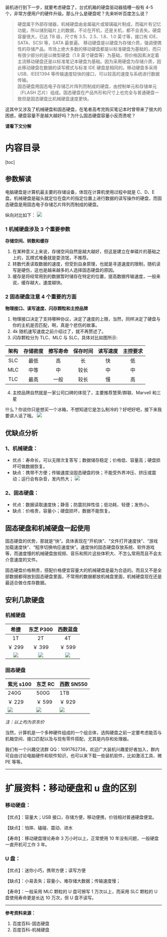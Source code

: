 装机进行到下一步，就要考虑硬盘了，台式机箱的硬盘驱动器插槽一般有 4-5 个，非常方便用户的硬件升级。那么什么是硬盘呢？先来听听百度怎么说？

> 硬盘属于外部存储器，机械硬盘由金属磁片或玻璃磁片制成，而磁片有记忆功能，所以储到磁片上的数据，不论在开机，还是关机，都不会丢失。硬盘容量很大，已达 TB 级，尺寸有 3.5、2.5、1.8、1.0 英寸等，接口有 IDE、SATA、SCSI 等，SATA 最普遍。
> 移动硬盘是以硬盘为存储介质，强调便携性的存储产品。市场上绝大多数的移动硬盘都是以标准硬盘为基础的，而只有很少部分的是以微型硬盘（1.8 英寸硬盘等）为基础，但价格因素决定着主流移动硬盘还是以标准笔记本硬盘为基础。因为采用硬盘为存储介质，因此移动硬盘在数据的读写模式与标准 IDE 硬盘是相同的。移动硬盘多采用 USB、IEEE1394 等传输速度较快的接口，可以较高的速度与系统进行数据传输。  
> 固态硬盘用固态电子存储芯片阵列而制成的硬盘，由控制单元和存储单元（FLASH 芯片）组成。固态硬盘在产品外形和尺寸上也完全与普通硬盘一致但是固态硬盘比机械硬盘速度更快。

这其中又涉及了机械硬盘和固态硬盘，在笔者高考完购买笔记本时曾带来了很大的困惑，硬盘容量不是越大越好吗？为什么固态硬盘容量小反而贵呢？

**请看下文分解**

# 内容目录

[toc]

## 参数解读

电脑硬盘是计算机最主要的存储设备，体现在计算机使用过程中就是 C、D、E 盘。机械硬盘是磁头就定位在盘片的指定位置上进行数据的读写操作的硬盘，而固态硬盘是用固态电子存储芯片阵列而制成的硬盘。

纵向对比如下：
![](https://imgkr.cn-bj.ufileos.com/fbac34c1-02b6-49fe-8fb2-db2559aaeff6.jpg)

### 1 机械硬盘涉及 3 个重要参数

**存储空间、转数和缓存**

1. 在某种意义上来说，存储空间自然是越大越好，但这是建立在单碟片的基础之上的，瓦楞式堆叠就是耍流氓，不推荐。
2. 转数代表读取数据的速度，但受到自身原理，也就是寻道速度的限制，随机读写是硬伤，这也是越来越多的人选择固态硬盘的原因。
3. 缓存是将经常用到的数据暂时储存在特定的位置，提高数据传输速度，一般来说，缓存越大，速度越快。

### 2 固态硬盘注意 4 个重要的方面

**物理接口、读写速度、闪存颗粒和主控品牌**

1. 物理接口决定了支持哪种协议，决定了速度的上限，当然，同样决定了硬盘与你的主机是否匹配，啊，真是个悲伤的故事。
2. 4k 随机速写速度之前介绍过了，就不再赘述了。
3. 闪存颗粒分为 TLC、MLC 与 SLC，具体对比如图所示:

| 架构 | 存储密度 | 擦写寿命 | 保存时间 | 读写速度 | 主控要求 |
| :--: | :------: | :------: | :------: | :------: | :------: |
| SLC  |   最低   |    高    |    长    |    快    |    低    |
| MLC  |   中等   |    中    |   较长   |    中    |    中    |
| TLC  |   最高   |   一般   |   较长   |    慢    |    高    |

4. 主控品牌自然就是一家公司口碑的体现了，主要推荐慧荣/群联、Marvell 和三星

什么？你说你只是想买一个冰箱，不想知道它是怎么制冷的？好吧好吧，接下来我要讲人话了哦。
![](https://imgkr.cn-bj.ufileos.com/73089f33-8ace-451d-8531-d44a56d9bd8f.jpg)

## 优缺点分析

### 1、机械硬盘：

- 优点：寿命长，可以无限次复答写；数据储存稳定；价格低、容量高；硬盘损坏可做数据恢复。
- 缺点：携带不方便；传输速度没固态硬盘的快；不能受外界冲压、挤压或震动；运行会有杂音，发内热大；
  ![](https://imgkr.cn-bj.ufileos.com/3cf7d5cb-1a39-4307-9acf-5c26ea9bb748.jpg)

### 2、固态硬盘：

- 优点：数据读取速度快；静音；防震抗摔性佳；低功耗、轻便；发热小。
- 缺点：价格贵，容量小；硬盘损坏，数据不能恢复。

## 固态硬盘和机械硬盘一起使用

固态硬盘的优势，那就是“快”。具体表现在“开机快”、“文件打开速度快”、“游戏加载速度快”、“程序切换响应速度快”。速度快的固态硬盘存放系统、软件游戏等，而速度慢的机械硬盘放视频、音乐和照片这些体积大、不怎么常用而且不会太介意速度的文件。

固态硬盘价格稍贵，搭配价格便宜容量大的机械硬盘是最为合适的。而且又不是全部数据都得放到固态硬盘里面，不常用的数据都放机械盘里面，机械硬盘现在还是最适合做仓库存数据。

## 安利几款硬盘

### 机械硬盘

|                             希捷                             |                          东芝 P300                           |                           西数蓝盘                           |
| :----------------------------------------------------------: | :----------------------------------------------------------: | :----------------------------------------------------------: |
|                              1T                              |                              2T                              |                              4T                              |
|                            ￥ 299                            |                            ￥ 399                            |                            ￥ 599                            |
| ![](https://imgkr.cn-bj.ufileos.com/9f857703-fba3-4fe4-b07c-6505b1f3969a.jpg) | ![](https://imgkr.cn-bj.ufileos.com/18f1c443-f414-4d76-b983-92a01a88a1aa.jpg) | ![](https://imgkr.cn-bj.ufileos.com/9481ee22-1b62-4858-9688-b1ef2f5af836.jpg) |

### 固态硬盘

| 紫光 s100                                                    | 东芝 RC                                                      | 西数 SN550                                                   |
| ------------------------------------------------------------ | ------------------------------------------------------------ | ------------------------------------------------------------ |
| 240G                                                         | 500G                                                         | 1TB                                                          |
| ￥ 229                                                       | ￥ 599                                                       | ￥ 929                                                       |
| ![](https://imgkr.cn-bj.ufileos.com/33a0f2f3-895b-4689-b736-1169d3e2cf17.jpg) | ![](https://imgkr.cn-bj.ufileos.com/9b6ba968-1ca4-4b63-a280-0508ff354660.jpg) | ![](https://imgkr.cn-bj.ufileos.com/a4f4c1d8-c4b9-4c92-ab5d-6ef412ca067b.jpg) |

_注：以上均为京东价_

当然，计算机是一个多种硬件组成的一个组合体，选购硬盘之前一定要考虑能否与机箱空间、接口匹配以及与现有零件搭配，尤其是内存和处理器。

我们有一个兴趣交流群 QQ：1091762738，欢迎广大装机兴趣爱好者加入，群内可自由讨论电脑硬件和软件知识，也可以来下载一些装机软件，比如激活工具、微 PE 等等。

---

# 扩展资料：移动硬盘和 u 盘的区别

### 移动硬盘：

【优点】：容量大；USB 接口，存储方便，移动便携，价钱相对普通硬盘便宜。

【缺点】：怕摔、磕碰、震动、进水

【寿命】：移动硬盘理论寿命 3 万小时以上，正常使用 10 年没有问题，一般硬盘一直开机可工作 3 年。

### U 盘：

【优点】：迷你小巧，携带方便；读写方便

【缺点】：小易丢失；容量小，难存储大数据；传输速度慢；

【寿命】：一般采用 MLC 颗粒的 U 盘可擦写 1 万次以上，而采用 SLC 颗粒的 U 盘使用寿命更是长达 10 万次，但 U 盘不读写。

---

**参考资料来源：**

1. 百度百科-固态硬盘
1. 百度百科-机械硬盘
